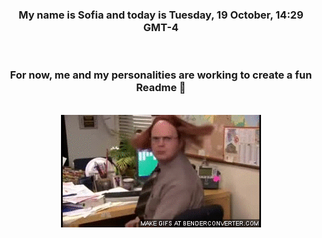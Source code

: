 


<div align="center">
<h3 >My name is Sofia and today is Tuesday, 19 October, 14:29 GMT-4</h3><br>
<h3 >For now, me and my personalities are working to create a fun Readme 👋
</h3><br>
<img src='img/dwight.gif' alt='working...'/>
</div>
